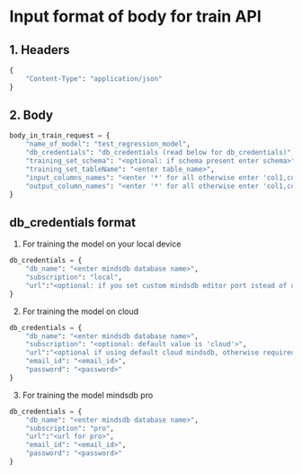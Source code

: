 # Input format of body for train API
## 1. Headers
```python
{
    "Content-Type": "application/json"
}
```
## 2. Body
```python
body_in_train_request = {
    "name_of_model": "test_regression_model",
    "db_credentials": "db_credentials (read below for db_credentials)",
    "training_set_schema": "<optional: if schema present enter schema>",
    "training_set_tableName": "<enter table_name>",
    "input_columns_names": "<enter '*' for all otherwise enter 'col1,col2,col3,..'>",
    "output_column_names": "<enter '*' for all otherwise enter 'col1,col2,col3,..'>"
}
```
## db_credentials format
1. For training the model on your local device
```python
db_credentials = {
    "db_name": "<enter mindsdb database name>",
    "subscription": "local",
    "url":"<optional: if you set custom mindsdb editor port istead of using default>"
}
```
2. For training the model on cloud
```python
db_credentials = {
    "db_name": "<enter mindsdb database name>",
    "subscription": "<optional: default value is 'cloud'>",
    "url":"<optional if using default cloud mindsdb, otherwise required>",
    "email_id": "<email_id>",
    "password": "<password>"
}
```
3. For training the model mindsdb pro
```python
db_credentials = {
    "db_name": "<enter mindsdb database name>",
    "subscription": "pro",
    "url":"<url for pro>",
    "email_id": "<email_id>",
    "password": "<password>"
}
```

